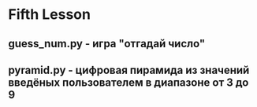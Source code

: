 # Fifth Lesson
## guess_num.py - игра "отгадай число"
## pyramid.py - цифровая пирамида из значений введёных пользователем в диапазоне от 3 до 9